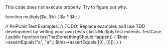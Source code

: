 This code does not execute properly. Try to figure out why.

function multiply($a, $b) {
  $a * $b;
}


// PHPUnit Test Examples:
// TODO: Replace examples and use TDD development by writing your own tests
class MultiplyTest extends TestCase {
    public function testThatSomethingShouldHappen() {
      $this->assertEquals("a", "a");
      $this->assertEquals([0], [0]);
    }
}
